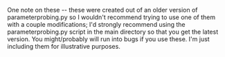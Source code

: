 One note on these -- these were created out of an older version of parameterprobing.py so I wouldn't recommend trying to use one of them with a couple modifications; I'd strongly recommend using the parameterprobing.py script in the main directory so that you get the latest version. You might/probably will run into bugs if you use these. I'm just including them for illustrative purposes. 

